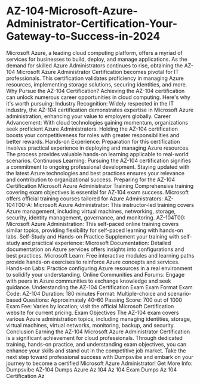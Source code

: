 # AZ-104-Microsoft-Azure-Administrator-Certification-Your-Gateway-to-Success-in-2024
Microsoft Azure, a leading cloud computing platform, offers a myriad of services for businesses to build, deploy, and manage applications. As the demand for skilled Azure Administrators continues to rise, obtaining the AZ-104 Microsoft Azure Administrator Certification becomes pivotal for IT professionals. This certification validates proficiency in managing Azure resources, implementing storage solutions, securing identities, and more.
Why Pursue the AZ-104 Certification?
Achieving the AZ-104 certification can unlock numerous career opportunities in cloud computing. Here's why it's worth pursuing:
Industry Recognition: Widely respected in the IT industry, the AZ-104 certification demonstrates expertise in Microsoft Azure administration, enhancing your value to employers globally.
Career Advancement: With cloud technologies gaining momentum, organizations seek proficient Azure Administrators. Holding the AZ-104 certification boosts your competitiveness for roles with greater responsibilities and better rewards.
Hands-on Experience: Preparation for this certification involves practical experience in deploying and managing Azure resources. The process provides valuable hands-on learning applicable to real-world scenarios.
Continuous Learning: Pursuing the AZ-104 certification signifies a commitment to ongoing professional development. Staying updated with the latest Azure technologies and best practices ensures your relevance and contribution to organizational success.
Preparing for the AZ-104 Certification
Microsoft Azure Administrator Training
Comprehensive training covering exam objectives is essential for AZ-104 exam success. Microsoft offers official training courses tailored for Azure Administrators:
AZ-104T00-A: Microsoft Azure Administrator: This instructor-led training covers Azure management, including virtual machines, networking, storage, security, identity management, governance, and monitoring.
AZ-104T00: Microsoft Azure Administration: This self-paced online training covers similar topics, providing flexibility for self-paced learning with hands-on labs.
Self-Study and Hands-on Practice
Supplement your training with self-study and practical experience:
Microsoft Documentation: Detailed documentation on Azure services offers insights into configurations and best practices.
Microsoft Learn: Free interactive modules and learning paths provide hands-on exercises to reinforce Azure concepts and services.
Hands-on Labs: Practice configuring Azure resources in a real environment to solidify your understanding.
Online Communities and Forums: Engage with peers in Azure communities to exchange knowledge and seek guidance.
Understanding the AZ-104 Certification Exam
Exam Format
Exam Code: AZ-104
Duration: 180 minutes
Format: Multiple-choice and scenario-based
Questions: Approximately 40–60
Passing Score: 700 out of 1000
Exam Fee: Varies by location; visit the official Microsoft Certification website for current pricing.
Exam Objectives
The AZ-104 exam covers various Azure administration topics, including managing identities, storage, virtual machines, virtual networks, monitoring, backup, and security.
Conclusion
Earning the AZ-104 Microsoft Azure Administrator Certification is a significant achievement for cloud professionals. Through dedicated training, hands-on practice, and understanding exam objectives, you can enhance your skills and stand out in the competitive job market.
Take the next step toward professional success with Dumpsvibe and embark on your journey to become a certified Microsoft Azure Administrator!
Get More Info: Dumpsvibe AZ-104 Dumps
Azure Az 104 Az 104 Exam Dumps Az 104 Certification Az
